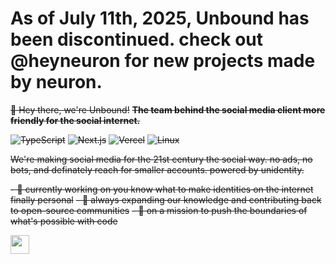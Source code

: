 # As of July 11th, 2025, Unbound has been discontinued. check out @heyneuron for new projects made by neuron.


~~👋 Hey there, we're Unbound!~~
~~**The team behind the social media client more friendly for the social internet.**~~

~~![TypeScript](https://img.shields.io/badge/Code-TypeScript-informational?style=flat&logo=typescript&color=3178c6)~~
~~![Next.js](https://img.shields.io/badge/Framework-Next.js-informational?style=flat&logo=next.js&color=000000)~~
~~![Vercel](https://img.shields.io/badge/Deployments-Vercel-informational?style=flat&logo=vercel&color=000000)~~
~~![Linux](https://img.shields.io/badge/Servers-Linux-informational?style=flat&logo=linux&color=FCC624)~~

~~We're making social media for the 21st century the social way. no ads, no bots, and definately reach for smaller accounts. powered by unidentity.~~

~~- 🔭 currently working on you know what to make identities on the internet finally personal~~
~~- 🌱 always expanding our knowledge and contributing back to open-source communities~~
~~- 🚀 on a mission to push the boundaries of what's possible with code~~

<img src="https://user-images.githubusercontent.com/5679180/79618120-0daffb80-80be-11ea-819e-d2b0fa904d07.gif" width="30px">
